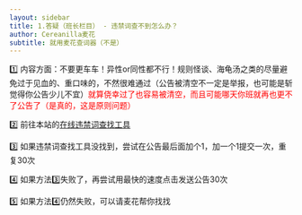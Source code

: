 ```yaml
---
layout: sidebar
title: 1.答疑（班长栏目） - 违禁词查不到怎么办？
author: Cereanilla麦花
subtitle: 就用麦花查词器（不是）
---
```


1️⃣ 内容方面：不要更车车！异性or同性都不行！规则怪谈、海龟汤之类的尽量避免过于见血的、重口味的，不然很难通过（公告被清空不一定是举报，也可能是斩觉得你公告少儿不宜）<span style="color:red;">就算侥幸过了也容易被清空，而且可能哪天你班就再也更不了公告了（是真的，这是原则问题）</span>

2️⃣ 前往本站的<span class="skyblue"><a href="/check" target="_blank">在线违禁词查找工具</a></span>

3️⃣ 如果违禁词查找工具没找到，尝试在公告最后面加个1，加一个1提交一次，重复30次

4️⃣ 如果方法3️⃣失败了，再尝试用最快的速度点击发送公告30次

5️⃣ 如果方法4️⃣仍然失败，可以请麦花帮你找找